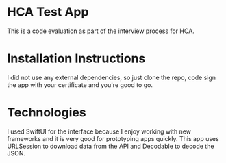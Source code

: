 # HCA Test App
This is a code evaluation as part of the interview process for HCA.

# Installation Instructions
I did not use any external dependencies, so just clone the repo, code sign the app with your certificate and you're good to go.

# Technologies
I used SwiftUI for the interface because I enjoy working with new frameworks and it is very good for prototyping apps quickly. This app uses URLSession to download data from the API and Decodable to decode the JSON.
